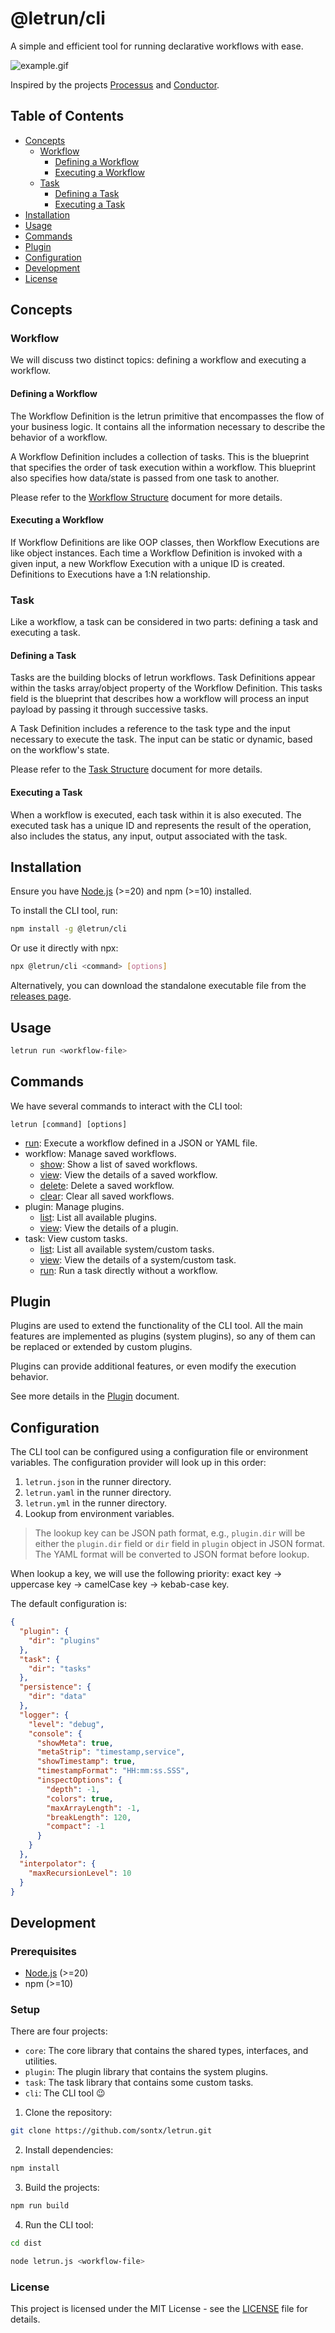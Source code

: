 # @letrun/cli

A simple and efficient tool for running declarative workflows with ease.

![example.gif](images/example.gif)

Inspired by the projects [Processus](https://github.com/cloudb2/processus) and [Conductor](https://github.com/conductor-oss/conductor).

## Table of Contents

- [Concepts](#concepts)
  - [Workflow](#workflow)
    - [Defining a Workflow](#defining-a-workflow)
    - [Executing a Workflow](#executing-a-workflow)
  - [Task](#task)
    - [Defining a Task](#defining-a-task)
    - [Executing a Task](#executing-a-task)
- [Installation](#installation)
- [Usage](#usage)
- [Commands](#commands)
- [Plugin](#plugin)
- [Configuration](#configuration)
- [Development](#development)
- [License](#license)

## Concepts

### Workflow

We will discuss two distinct topics: defining a workflow and executing a workflow.

#### Defining a Workflow

The Workflow Definition is the letrun primitive that encompasses the flow of your business logic.
It contains all the information necessary to describe the behavior of a workflow.

A Workflow Definition includes a collection of tasks.
This is the blueprint that specifies the order of task execution within a workflow.
This blueprint also specifies how data/state is passed from one task to another.

Please refer to the [Workflow Structure](docs/workflow/workflow-structure.md) document for more details.

#### Executing a Workflow

If Workflow Definitions are like OOP classes, then Workflow Executions are like object instances.
Each time a Workflow Definition is invoked with a given input, a new Workflow Execution with a unique ID is created.
Definitions to Executions have a 1:N relationship.

### Task

Like a workflow, a task can be considered in two parts: defining a task and executing a task.

#### Defining a Task

Tasks are the building blocks of letrun workflows.
Task Definitions appear within the tasks array/object property of the Workflow Definition.
This tasks field is the blueprint that describes how a workflow will process an input payload by passing it through successive tasks.

A Task Definition includes a reference to the task type and the input necessary to execute the task.
The input can be static or dynamic, based on the workflow's state.

Please refer to the [Task Structure](docs/task/task-structure.md) document for more details.

#### Executing a Task

When a workflow is executed, each task within it is also executed.
The executed task has a unique ID and represents the result of the operation, also includes the status, any input, output associated with the task.

## Installation

Ensure you have [Node.js](https://nodejs.org/en/download/prebuilt-installer) (>=20) and npm (>=10) installed.

To install the CLI tool, run:

```sh
npm install -g @letrun/cli
```

Or use it directly with npx:

```sh
npx @letrun/cli <command> [options]
```

Alternatively, you can download the standalone executable file from the [releases page](https://github.com/sontx/letrun/releases).

## Usage

```sh
letrun run <workflow-file>
```

## Commands

We have several commands to interact with the CLI tool:

```shell
letrun [command] [options]
```

- [run](docs/command/run): Execute a workflow defined in a JSON or YAML file.
- workflow: Manage saved workflows.
  - [show](docs/command/workflow-list): Show a list of saved workflows.
  - [view](docs/command/workflow-view): View the details of a saved workflow.
  - [delete](docs/command/workflow-delete): Delete a saved workflow.
  - [clear](docs/command/workflow-clear): Clear all saved workflows.
- plugin: Manage plugins.
  - [list](docs/command/plugin-list): List all available plugins.
  - [view](docs/command/plugin-view): View the details of a plugin.
- task: View custom tasks.
  - [list](docs/command/task-list): List all available system/custom tasks.
  - [view](docs/command/task-view): View the details of a system/custom task.
  - [run](docs/command/task-run): Run a task directly without a workflow.

## Plugin

Plugins are used to extend the functionality of the CLI tool.
All the main features are implemented as plugins (system plugins), so any of them can be replaced or extended by custom plugins.

Plugins can provide additional features, or even modify the execution behavior.

See more details in the [Plugin](docs/plugin/plugin.md) document.

## Configuration

The CLI tool can be configured using a configuration file or environment variables.
The configuration provider will look up in this order:

1. `letrun.json` in the runner directory.
2. `letrun.yaml` in the runner directory.
3. `letrun.yml` in the runner directory.
4. Lookup from environment variables.

> The lookup key can be JSON path format, e.g., `plugin.dir` will be either the `plugin.dir` field or `dir` field in `plugin` object in JSON format.
> The YAML format will be converted to JSON format before lookup.

When lookup a key, we will use the following priority: exact key -> uppercase key -> camelCase key -> kebab-case key.

The default configuration is:

```json
{
  "plugin": {
    "dir": "plugins"
  },
  "task": {
    "dir": "tasks"
  },
  "persistence": {
    "dir": "data"
  },
  "logger": {
    "level": "debug",
    "console": {
      "showMeta": true,
      "metaStrip": "timestamp,service",
      "showTimestamp": true,
      "timestampFormat": "HH:mm:ss.SSS",
      "inspectOptions": {
        "depth": -1,
        "colors": true,
        "maxArrayLength": -1,
        "breakLength": 120,
        "compact": -1
      }
    }
  },
  "interpolator": {
    "maxRecursionLevel": 10
  }
}
```

## Development

### Prerequisites

- [Node.js](https://nodejs.org/en/download/prebuilt-installer) (>=20)
- npm (>=10)

### Setup

There are four projects:

- `core`: The core library that contains the shared types, interfaces, and utilities.
- `plugin`: The plugin library that contains the system plugins.
- `task`: The task library that contains some custom tasks.
- `cli`: The CLI tool 😉

1. Clone the repository:

```sh
git clone https://github.com/sontx/letrun.git
```

2. Install dependencies:

```sh
npm install
```

3. Build the projects:

```sh
npm run build
```

4. Run the CLI tool:

```sh
cd dist

node letrun.js <workflow-file>
```

### License

This project is licensed under the MIT License - see the [LICENSE](LICENSE) file for details.
